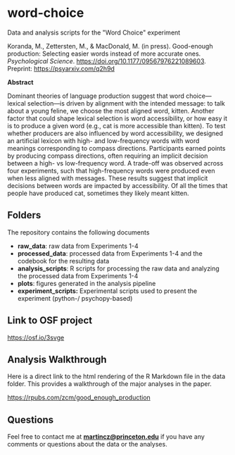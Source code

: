 # word-choice
Data and analysis scripts for the "Word Choice" experiment 

Koranda, M., Zettersten, M., & MacDonald, M. (in press). Good-enough production: Selecting easier words instead of more accurate ones. *Psychological Science*. https://doi.org/10.1177/09567976221089603. Preprint: https://psyarxiv.com/q2h9d

**Abstract**

Dominant theories of language production suggest that word choice—lexical selection—is driven by alignment with the intended message: to talk about a young feline, we choose the most aligned word, kitten. Another factor that could shape lexical selection is word accessibility, or how easy it is to produce a given word (e.g., cat is more accessible than kitten). To test whether producers are also influenced by word accessibility, we designed an artificial lexicon with high- and low-frequency words with word meanings corresponding to compass directions. Participants  earned points by producing compass directions, often requiring an implicit decision between a high- vs low-frequency word. A trade-off was observed across four experiments, such that high-frequency words were produced even when less aligned with messages. These results suggest that implicit decisions between words are impacted by accessibility. Of all the times that people have produced cat, sometimes they likely meant kitten.

## Folders

The repository contains the following documents

- **raw_data**: raw data from Experiments 1-4
- **processed_data**: processed data from Experiments 1-4 and the codebook for the resulting data
- **analysis_scripts**: R scripts for processing the raw data and analyzing the processed data from Experiments 1-4
- **plots**: figures generated in the analysis pipeline
- **experiment_scripts:** Experimental scripts used to present the experiment (python-/ psychopy-based)

## Link to OSF project

https://osf.io/3svge

## Analysis Walkthrough

Here is a direct link to the html rendering of the R Markdown file in the data folder. This provides a walkthrough of the major analyses in the paper.

https://rpubs.com/zcm/good_enough_production

## Questions

Feel free to contact me at **martincz@princeton.edu** if you have any comments or questions about the data or the analyses.

